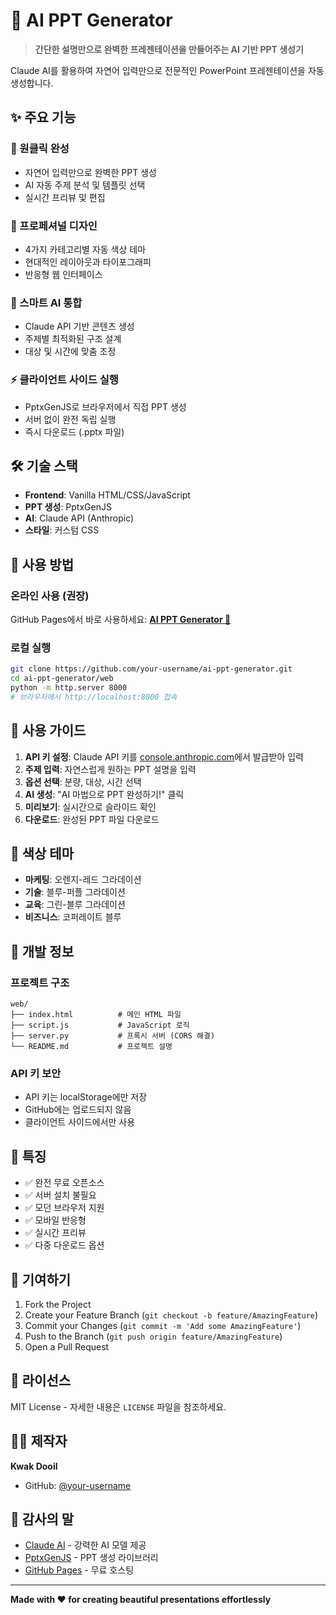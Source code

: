 # 🚀 AI PPT Generator

> **간단한 설명만으로 완벽한 프레젠테이션을 만들어주는 AI 기반 PPT 생성기**

Claude AI를 활용하여 자연어 입력만으로 전문적인 PowerPoint 프레젠테이션을 자동 생성합니다.

## ✨ 주요 기능

### 🎯 원클릭 완성
- 자연어 입력만으로 완벽한 PPT 생성
- AI 자동 주제 분석 및 템플릿 선택  
- 실시간 프리뷰 및 편집

### 🎨 프로페셔널 디자인
- 4가지 카테고리별 자동 색상 테마
- 현대적인 레이아웃과 타이포그래피
- 반응형 웹 인터페이스

### 🤖 스마트 AI 통합
- Claude API 기반 콘텐츠 생성
- 주제별 최적화된 구조 설계
- 대상 및 시간에 맞춤 조정

### ⚡ 클라이언트 사이드 실행
- PptxGenJS로 브라우저에서 직접 PPT 생성
- 서버 없이 완전 독립 실행
- 즉시 다운로드 (.pptx 파일)

## 🛠️ 기술 스택

- **Frontend**: Vanilla HTML/CSS/JavaScript
- **PPT 생성**: PptxGenJS
- **AI**: Claude API (Anthropic)
- **스타일**: 커스텀 CSS

## 🚀 사용 방법

### 온라인 사용 (권장)
GitHub Pages에서 바로 사용하세요: **[AI PPT Generator 🔗](https://github.com/your-username/ai-ppt-generator)**

### 로컬 실행
```bash
git clone https://github.com/your-username/ai-ppt-generator.git
cd ai-ppt-generator/web
python -m http.server 8000
# 브라우저에서 http://localhost:8000 접속
```

## 📝 사용 가이드

1. **API 키 설정**: Claude API 키를 [console.anthropic.com](https://console.anthropic.com/)에서 발급받아 입력
2. **주제 입력**: 자연스럽게 원하는 PPT 설명을 입력
3. **옵션 선택**: 분량, 대상, 시간 선택
4. **AI 생성**: "AI 마법으로 PPT 완성하기!" 클릭
5. **미리보기**: 실시간으로 슬라이드 확인
6. **다운로드**: 완성된 PPT 파일 다운로드

## 🎨 색상 테마

- **마케팅**: 오렌지-레드 그라데이션
- **기술**: 블루-퍼플 그라데이션  
- **교육**: 그린-블루 그라데이션
- **비즈니스**: 코퍼레이트 블루

## 🔧 개발 정보

### 프로젝트 구조
```
web/
├── index.html          # 메인 HTML 파일
├── script.js           # JavaScript 로직
├── server.py           # 프록시 서버 (CORS 해결)
└── README.md           # 프로젝트 설명
```

### API 키 보안
- API 키는 localStorage에만 저장
- GitHub에는 업로드되지 않음
- 클라이언트 사이드에서만 사용

## 🌟 특징

- ✅ 완전 무료 오픈소스
- ✅ 서버 설치 불필요
- ✅ 모던 브라우저 지원
- ✅ 모바일 반응형
- ✅ 실시간 프리뷰
- ✅ 다중 다운로드 옵션

## 🤝 기여하기

1. Fork the Project
2. Create your Feature Branch (`git checkout -b feature/AmazingFeature`)
3. Commit your Changes (`git commit -m 'Add some AmazingFeature'`)
4. Push to the Branch (`git push origin feature/AmazingFeature`)
5. Open a Pull Request

## 📄 라이선스

MIT License - 자세한 내용은 `LICENSE` 파일을 참조하세요.

## 👨‍💻 제작자

**Kwak Dooil**
- GitHub: [@your-username](https://github.com/your-username)

## 🙏 감사의 말

- [Claude AI](https://claude.ai) - 강력한 AI 모델 제공
- [PptxGenJS](https://gitbrent.github.io/PptxGenJS/) - PPT 생성 라이브러리
- [GitHub Pages](https://pages.github.com/) - 무료 호스팅

---

**Made with ❤️ for creating beautiful presentations effortlessly**